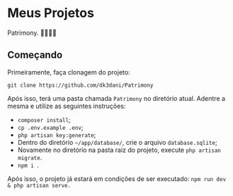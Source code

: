 # Meus Projetos

 Patrimony. 👨🏻‍💻👾

## Começando

Primeiramente, faça clonagem do projeto:

```
git clone https://github.com/dk3dani/Patrimony
```

Após isso, terá uma pasta chamada `Patrimony` no diretório atual. Adentre a mesma e utilize as seguintes instruções:

- `composer install`;
- `cp .env.example .env`;
- `php artisan key:generate`;
- Dentro do diretório `~/app/database/`, crie o arquivo `database.sqlite`;
- Novamente no diretório na pasta raiz do projeto, execute `php artisan migrate`.
- `npm i `.
 
Após isso, o projeto já estará em condições de ser executado: `npm run dev & php artisan serve.` 
